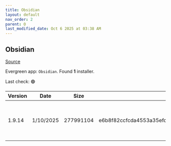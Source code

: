 ```yaml
---
title: Obsidian
layout: default
nav_order: 2
parent: O
last_modified_date: Oct 6 2025 at 03:38 AM
---
```


## Obsidian

[Source](https://obsidian.md/)

Evergreen app: `Obsidian`. Found **1** installer.

Last check: 🟢

| Version | Date      | Size      | Sha256                                                           | Architecture | InstallerType | Type | URI                                                                                                                                                                                            |
| ------- | --------- | --------- | ---------------------------------------------------------------- | ------------ | ------------- | ---- | ---------------------------------------------------------------------------------------------------------------------------------------------------------------------------------------------- |
| 1.9.14  | 1/10/2025 | 277991104 | e6b8f82ccfcda4553a35efdfd17a56935b08543e82078d5aa1404d282cecf9ac | x86          | Default       | exe  | [https://github.com/obsidianmd/obsidian-releases/releases/download/v1.9.14/Obsidian-1.9.14.exe](https://github.com/obsidianmd/obsidian-releases/releases/download/v1.9.14/Obsidian-1.9.14.exe) |
